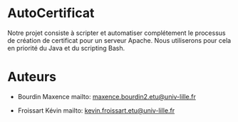 # AutoCertificat

Notre projet consiste à scripter et automatiser complétement le processus de création de certificat pour un serveur Apache.
Nous utiliserons pour cela en priorité du Java et du scripting Bash.

# Auteurs 

* Bourdin Maxence 
mailto: maxence.bourdin2.etu@univ-lille.fr

* Froissart Kévin 
mailto: kevin.froissart.etu@univ-lille.fr

